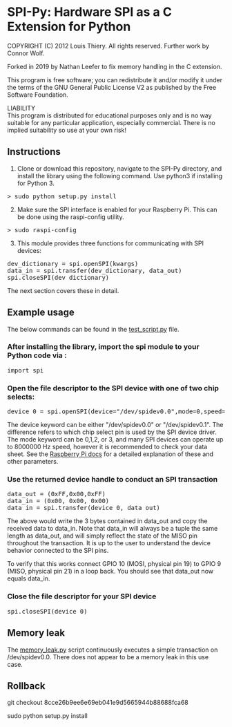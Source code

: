SPI-Py: Hardware SPI as a C Extension for Python
======

COPYRIGHT (C) 2012 Louis Thiery. All rights reserved. Further work by Connor Wolf.

Forked in 2019 by Nathan Leefer to fix memory handling in the C extension.

This program is free software; you can redistribute it and/or modify it under the terms of the GNU General Public License V2 as published by the Free Software Foundation.

LIABILITY  
This program is distributed for educational purposes only and is no way suitable for any particular application, especially commercial. There is no implied suitability so use at your own risk!

## Instructions

1. Clone or download this repository, navigate to the SPI-Py directory, and install the library using the following command. Use python3 if installing for Python 3.
<pre>
> sudo python setup.py install
</pre>

2. Make sure the SPI interface is enabled for your Raspberry Pi. This can be done using the raspi-config utility.
<pre>
> sudo raspi-config
</pre>

3. This module provides three functions for communicating with SPI devices:
<pre>
dev_dictionary = spi.openSPI(kwargs)
data_in = spi.transfer(dev_dictionary, data_out)
spi.closeSPI(dev_dictionary)
</pre>

The next section covers these in detail.

## Example usage

The below commands can be found in the [test_script.py](test_script.py) file.

### After installing the library, import the spi module to your Python code via :
<pre>
import spi
</pre>

### Open the file descriptor to the SPI device with one of two chip selects:
<pre>
device_0 = spi.openSPI(device="/dev/spidev0.0",mode=0,speed=500000,bits=8,delay=0)
</pre>
The device keyword can be either "/dev/spidev0.0" or "/dev/spidev0.1". The difference refers to which chip select pin is used by the SPI device driver. The mode keyword can be 0,1,2, or 3, and many SPI devices can operate up to 8000000 Hz speed, however it is recommended to check your data sheet. See the [Raspberry Pi docs](https://www.raspberrypi.org/documentation/hardware/raspberrypi/spi/README.md) for a detailed explanation of these and other parameters.

### Use the returned device handle to conduct an SPI transaction
<pre>
data_out = (0xFF,0x00,0xFF)
data_in = (0x00, 0x00, 0x00)
data_in = spi.transfer(device_0, data_out)
</pre>

The above would write the 3 bytes contained in data_out and copy the received data to data_in. Note that data_in will always be a tuple the same length as data_out, and will simply reflect the state of the MISO pin throughout the transaction. It is up to the user to understand the device behavior connected to the SPI pins.

To verify that this works connect GPIO 10 (MOSI, physical pin 19) to GPIO 9 (MISO, physical pin 21) in a loop back. You should see that data_out now equals data_in.

### Close the file descriptor for your SPI device
<pre>
spi.closeSPI(device_0)
</pre>

## Memory leak

The [memory_leak.py](/memory_leak.py) script continuously executes a simple transaction on /dev/spidev0.0. There does not appear to be a memory leak in this use case.

## Rollback

git checkout 8cce26b9ee6e69eb041e9d5665944b88688fca68

sudo python setup.py install
